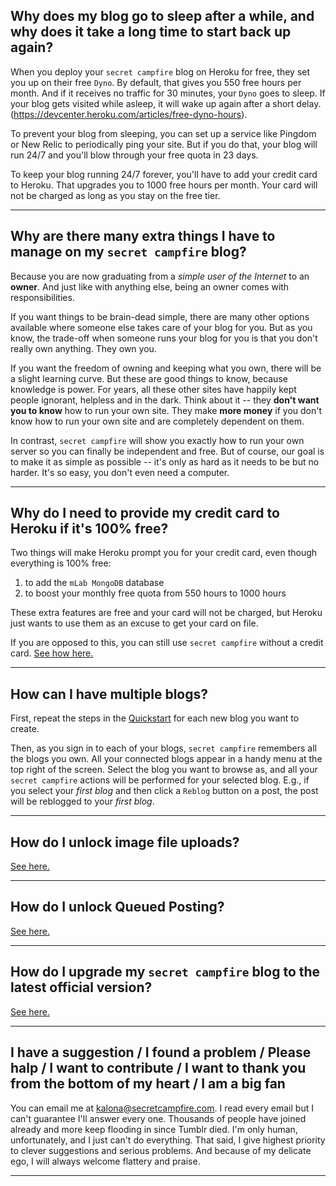 ## Why does my blog go to sleep after a while, and why does it take a long time to start back up again? 

When you deploy your `secret campfire` blog on Heroku for free, they set you up on their free `Dyno`. By default, that gives you 550 free hours per month. And if it receives no traffic for 30 minutes, your `Dyno` goes to sleep. If your blog gets visited while asleep, it will wake up again after a short delay. (https://devcenter.heroku.com/articles/free-dyno-hours).

To prevent your blog from sleeping, you can set up a service like Pingdom or New Relic to periodically ping your site. But if you do that, your blog will run 24/7 and you'll blow through your free quota in 23 days. 

To keep your blog running 24/7 forever, you'll have to add your credit card to Heroku. That upgrades you to 1000 free hours per month. Your card will not be charged as long as you stay on the free tier.

--- 

## Why are there many extra things I have to manage on my `secret campfire` blog?

Because you are now graduating from a *simple user of the Internet* to an __owner__. And just like with anything else, being an owner comes with responsibilities.

If you want things to be brain-dead simple, there are many other options available where someone else takes care of your blog for you. But as you know, the trade-off when someone runs your blog for you is that you don't really own anything. They own you.

If you want the freedom of owning and keeping what you own, there will be a slight learning curve. But these are good things to know, because knowledge is power. For years, all these other sites have happily kept people ignorant, helpless and in the dark. Think about it -- they **don't want you to know** how to run your own site. They make **more money** if you don't know how to run your own site and are completely dependent on them. 

In contrast, `secret campfire` will show you exactly how to run your own server so you can finally be independent and free. But of course, our goal is to make it as simple as possible -- it's only as hard as it needs to be but no harder. It's so easy, you don't even need a computer.

--- 

## Why do I need to provide my credit card to Heroku if it's 100% free?

Two things will make Heroku prompt you for your credit card, even though everything is 100% free:

1. to add the `mLab MongoDB` database
2. to boost your monthly free quota from 550 hours to 1000 hours

These extra features are free and your card will not be charged, but Heroku just wants to use them as an excuse to get your card on file.

If you are opposed to this, you can still use `secret campfire` without a credit card. [See how here.](ADVANCED.md#how-to-set-up-without-a-credit-card)

--- 

## How can I have multiple blogs?

First, repeat the steps in the [Quickstart](../README.md#quickstart-instructions-time-needed-5-minutes) for each new blog you want to create. 

Then, as you sign in to each of your blogs, `secret campfire` remembers all the blogs you own. All your connected blogs appear in a handy menu at the top right of the screen. Select the blog you want to browse as, and all your `secret campfire` actions will be performed for your selected blog. E.g., if you select your *first blog* and then click a `Reblog` button on a post, the post will be reblogged to your *first blog*. 

--- 

## How do I unlock image file uploads?

[See here.](ADVANCED.md#how-to-unlock-image-file-uploads)

--- 

## How do I unlock Queued Posting?

[See here.](ADVANCED.md#how-to-unlock-queued-posting)

--- 

## How do I upgrade my `secret campfire` blog to the latest official version?

[See here.](ADVANCED.md#how-to-upgrade-your-secret-campfire-blog-to-the-latest-official-version)

--- 

## I have a suggestion / I found a problem / Please halp / I want to contribute / I want to thank you from the bottom of my heart / I am a big fan

You can email me at kalona@secretcampfire.com. I read every email but I can't guarantee I'll answer every one. Thousands of people have joined already and more keep flooding in since Tumblr died. I'm only human, unfortunately, and I just can't do everything. That said, I give highest priority to clever suggestions and serious problems. And because of my delicate ego, I will always welcome flattery and praise.

--- 
